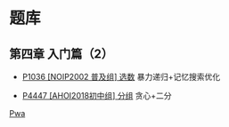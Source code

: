 # 题库

## 第四章 入门篇（2）

- [P1036 [NOIP2002 普及组] 选数](.\第四章-入门篇（2）\P1036[NOIP2002普及组]选数.md) 暴力递归+记忆搜索优化

- [P4447 [AHOI2018初中组] 分组](？？？) 贪心+二分

[Pwa](题库\a\b.md)

